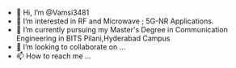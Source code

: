 - 👋 Hi, I’m @Vamsi3481
- 👀 I’m interested in RF and Microwave ; 5G-NR Applications.
- 🌱 I’m currently pursuing my Master's Degree in Communication Engineering in BITS Pilani,Hyderabad Campus
- 💞️ I’m looking to collaborate on ...
- 📫 How to reach me ...

<!---
Vamsi3481/Vamsi3481 is a ✨ special ✨ repository because its `README.md` (this file) appears on your GitHub profile.
You can click the Preview link to take a look at your changes.
--->
